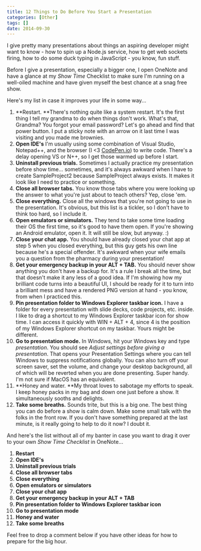 ```yaml
---
title: 12 Things to Do Before You Start a Presentation
categories: [Other]
tags: []
date: 2014-09-30
---
```


I give pretty many presentations about things an aspiring developer might want to know - how to spin up a Node.js service, how to get web sockets firing, how to do some duck typing in JavaScript - you know, fun stuff.

Before I give a presentation, especially a bigger one, I open OneNote and have a glance at my _Show Time_ Checklist to make sure I'm running on a well-oiled machine and have given myself the best chance at a snag free show.

Here's my list in case it improves your life in some way...

1.  **Restart. **There's nothing quite like a system restart. It's the first thing I tell my grandma to do when things don't work. What's that, Grandma? You forgot your email password? Let's go ahead and find that power button. I put a sticky note with an arrow on it last time I was visiting and you made me brownies.
2.  **Open IDE's** I'm usually using some combination of Visual Studio, Notepad++, and the browser (I <3 [CodePen.io](http://codepen.io)) to write code. There's a delay opening VS or N++, so I get those warmed up before I start.
3.  **Uninstall previous trials.** Sometimes I actually practice my presentation before show time... sometimes, and it's always awkward when I have to create SampleProject2 because SampleProject always exists. It makes it look like I need to practice or something.
4.  **Close all browser tabs.** You know those tabs where you were looking up the answer to what you're just about to teach others? Yep, close 'em.
5.  **Close everything.** Close all the windows that you're not going to use in the presentation. It's obvious, but this list is a tickler, so I don't have to think too hard, so I include it.
6.  **Open emulators or simulators.** They tend to take some time loading their OS the first time, so it's good to have them open. If you're showing an Android emulator, open it. It will still be slow, but anyway. :)
7.  **Close your chat app.** You should have already closed your chat app at step 5 when you closed everything, but this guy gets his own line because he's a special offender. It's awkward when your wife emails you a question from the pharmacy during your presentation!
8.  **Get your emergency backup in your ALT + TAB.** You should never show anything you don't have a backup for. It's a rule I break all the time, but that doesn't make it any less of a good idea. If I'm showing how my brilliant code turns into a beautiful UI, I should be ready for it to turn into a brilliant mess and have a rendered PNG version at hand - you know, from when I practiced this.
9.  **Pin presentation folder to Windows Explorer taskbar icon.** I have a folder for every presentation with slide decks, code projects, etc. inside. I like to drag a shortcut to my Windows Explorer taskbar icon for show time. I can access it quickly with WIN + ALT + 4, since 4 is the position of my Windows Explorer shortcut on my taskbar. Yours might be different.
10.  **Go to presentation mode.** In Windows, hit your Windows key and type _presentation_. You should see _Adjust settings before giving a presentation_. That opens your Presentation Settings where you can tell Windows to suppress notifications globally. You can also turn off your screen saver, set the volume, and change your desktop background, all of which will be reverted when you are done presenting. Super handy. I'm not sure if MacOS has an equivalent.
11.  **Honey and water. **My throat loves to sabotage my efforts to speak. I keep honey packs in my bag and down one just before a show. It simultaneously sooths and delights.
12.  **Take some breaths.** Sounds trite, but this is a big one. The best thing you can do before a show is calm down. Make some small talk with the folks in the front row. If you don't have something prepared at the last minute, is it really going to help to do it now? I doubt it.

And here's the list without all of my banter in case you want to drag it over to your own _Show Time Checklist_ in OneNote...

1.  **Restart**
2.  **Open IDE's**
3.  **Uninstall previous trials**
4.  **Close all browser tabs**
5.  **Close everything**
6.  **Open emulators or simulators**
7.  **Close your chat app**
8.  **Get your emergency backup in your ALT + TAB**
9.  **Pin presentation folder to Windows Explorer taskbar icon**
10.  **Go to presentation mode**
11.  **Honey and water**
12.  **Take some breaths**

Feel free to drop a comment below if you have other ideas for how to prepare for the big hour.